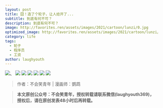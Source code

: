 ```yaml
---
layout: post
title: 囧！造了个轮子，让人给开了...
subtitle: 到底有何不可？
description: 到底有何不可？
image: http://favorites.ren/assets/images/2021/cartoon/lunzi/0.jpg
optimized_image: http://favorites.ren/assets/images/2021/cartoon/lunzi/0.jpg
category: life
tags:
  - 轮子
  - 程序员
  - 工资
author: laughyouth
---
```



![](http://favorites.ren/assets/images/2021/cartoon/lunzi/640.jpg)、
![](http://favorites.ren/assets/images/2021/cartoon/lunzi/640-1.jpg)
![](http://favorites.ren/assets/images/2021/cartoon/lunzi/640-2.jpg)
![](http://favorites.ren/assets/images/2021/cartoon/lunzi/640-3.jpg)
![](http://favorites.ren/assets/images/2021/cartoon/lunzi/640-4.jpg)
![](http://favorites.ren/assets/images/2021/cartoon/lunzi/640-5.jpg)
![](http://favorites.ren/assets/images/2021/cartoon/lunzi/640-6.jpg)


>作者：不会笑青年 | 漫画师：鹦鹉

>**本文原创公众号：不会笑青年，授权转载请联系微信(laughyouth369)，授权后，请在原创发表48小时后再转载。**
